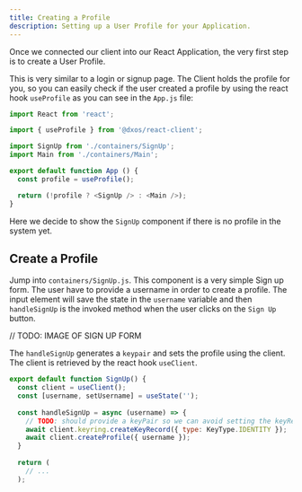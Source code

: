 ```yaml
---
title: Creating a Profile
description: Setting up a User Profile for your Application.
---
```


Once we connected our client into our React Application, the very first step is to create a User Profile.

This is very similar to a login or signup page. The Client holds the profile for you, so you can easily check if the user created a profile by using the react hook `useProfile` as you can see in the `App.js` file:

```js
import React from 'react';

import { useProfile } from '@dxos/react-client';

import SignUp from './containers/SignUp';
import Main from './containers/Main';

export default function App () {
  const profile = useProfile();

  return (!profile ? <SignUp /> : <Main />);
}

```

Here we decide to show the `SignUp` component if there is no profile in the system yet.

## Create a Profile

Jump into `containers/SignUp.js`. This component is a very simple Sign up form. The user have to provide a username in order to create a profile. The input element will save the state in the `username` variable and then `handleSignUp` is the invoked method when the user clicks on the `Sign Up` button.

// TODO: IMAGE OF SIGN UP FORM


The `handleSignUp` generates a `keypair` and sets the profile using the client. The client is retrieved by the react hook `useClient`.

```js
export default function SignUp() {
  const client = useClient();
  const [username, setUsername] = useState('');
  
  const handleSignUp = async (username) => {
    // TODO: should provide a keyPair so we can avoid setting the keyRecord here.
    await client.keyring.createKeyRecord({ type: KeyType.IDENTITY });
    await client.createProfile({ username });
  }
  
  return (
    // ... 
  );
```

